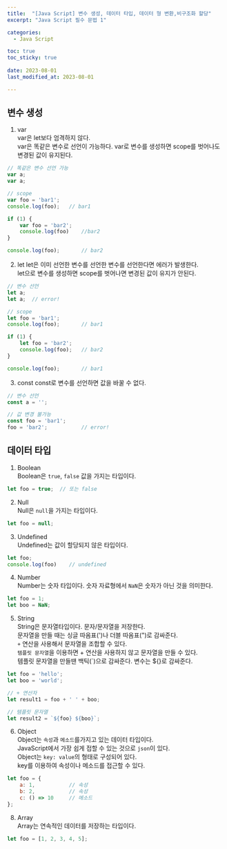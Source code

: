 ```yaml
---
title:  "[Java Script] 변수 생성, 데이터 타입, 데이터 형 변환,비구조화 할당" 
excerpt: "Java Script 필수 문법 1"

categories:
  - Java Script

toc: true
toc_sticky: true
 
date: 2023-08-01
last_modified_at: 2023-08-01

---
```

## 변수 생성
1. var  
var은 let보다 엄격하지 않다.  
var은 똑같은 변수로 선언이 가능하다.
var로 변수를 생성하면 scope를 벗어나도 변경된 값이 유지된다.
```javascript
// 똑같은 변수 선언 가능
var a;
var a;

// scope
var foo = 'bar1';
console.log(foo);   // bar1

if (1) {
    var foo = 'bar2';
    console.log(foo)    //bar2
}

console.log(foo);       // bar2
```

2. let
let은 이미 선언한 변수를 선언한 변수를 선언한다면 에러가 발생한다.  
let으로 변수를 생성하면 scope를 벗어나면 변경된 값이 유지가 안된다.

```javascript
// 변수 선언
let a;
let a;  // error!

// scope
let foo = 'bar1';
console.log(foo);       // bar1

if (1) {
    let foo = 'bar2';
    console.log(foo);   // bar2
}

console.log(foo);       // bar1
```

3. const
const로 변수를 선언하면 값을 바꿀 수 없다.
```javascript
// 변수 선언
const a = '';

// 값 변경 불가능
const foo = 'bar1';
foo = 'bar2';           // error!
```

## 데이터 타입
1. Boolean  
Boolean은 `true`, `false` 값을 가지는 타입이다.  

```javascript
let foo = true;  // 또는 false
```

2. Null  
Null은 `null`을 가지는 타입이다.

```javascript
let foo = null;
```

3. Undefined  
Undefined는 값이 할당되지 않은 타입이다.

```javascript
let foo;
console.log(foo)    // undefined
```

4. Number  
Number는 숫자 타입이다. 숫자 자료형에서 `NaN`은 숫자가 아닌 것을 의미한다.

```javascript
let foo = 1;
let boo = NaN;
```

5. String  
String은 문자열타입이다. 문자/문자열을 저장한다.  
문자열을 만들 때는 싱글 따옴표(')나 더블 따옴표(")로 감싸준다.  
`+` 연산을 사용해서 문자열을 조합할 수 있다.  
`템플릿 문자열`을 이용하면 + 연산을 사용하지 않고 문자열을 만들 수 있다.  
템플릿 문자열을 만들땐 백틱(`)으로 감싸준다. 변수는 ${}로 감싸준다.

```javascript
let foo = 'hello';
let boo = 'world';

// + 연산자
let result1 = foo + ' ' + boo;

// 템플릿 문자열
let result2 = `${foo} ${boo}`;
```

6. Object  
Object는 `속성`과 `메소드`를가지고 있는 데이터 타입이다.  
JavaScript에서 가장 쉽게 접할 수 있는 것으로 `json`이 있다.  
Object는 `key: value`의 형태로 구성되어 있다.  
key를 이용하여 속성이나 메소드를 접근할 수 있다.

```javascript
let foo = {
    a: 1,           // 속성
    b: 2,           // 속성
    c: () => 10     // 메소드
};
```

8. Array  
Array는 연속적인 데이터를 저장하는 타입이다.  

```javascript
let foo = [1, 2, 3, 4, 5];
```